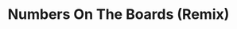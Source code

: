 ---
title: Numbers On The Boards (Remix)
slug: numbers-on-the-boards-remix
artist: Pusha T
vimeo: 70474847
position: 51
---